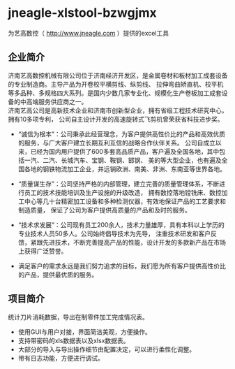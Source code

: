 # jneagle-xlstool-bzwgjmx

为艺高数控（ http://www.jneagle.com ）提供的excel工具

## 企业简介

济南艺高数控机械有限公司位于济南经济开发区，是金属卷材和板材加工成套设备的专业制造商。主导产品为开卷校平横剪线、纵剪线、
拉伸弯曲矫直机、校平机等多品种、多规格四大系列。是国内少数几家专业化、规模化生产卷板加工成套设备的中高端服务供应商之一。  
济南艺高公司是高新技术企业和济南市创新型企业，拥有省级工程技术研究中心，拥有10多项专利，
公司自主设计开发的高速旋转式飞剪机曾荣获省科技进步奖。

* “诚信为根本”：公司秉承此经营理念，为客户提供高性价比的产品和高效优质的服务，与广大客户建立长期互利互信的战略合作伙伴关系。
  公司自成立以来，已经为国内用户提供了600多套高品质产品，客户遍及全国各地，其中包括一汽、二汽、长城汽车、宝钢、鞍钢、邯钢、
  美的等大型企业，也有遍及全国各地的钢铁物流加工企业，并远销欧洲、南美、非洲、东南亚等世界各地。

* “质量谋生存”：公司坚持严格的内部管理，建立完善的质量管理体系，不断进行员工的技术技能培训及生产设施的升级改造，
  拥有数控落地镗铣床、数控加工中心等几十台精密加工设备和多种检测仪器，有效地保证产品的工艺要求和制造质量，
  保证了公司为客户提供高质量的产品和及时的服务。

* “技术求发展”：公司现有员工200余人，技术力量雄厚，具有本科以上学历的专业技术人员50多人。公司始终倡导技术为先导，
  注重技术研发和客户反馈，紧跟先进技术，不断完善提高产品的性能，设计开发的多款新产品在市场上获得广泛赞誉。

* 满足客户的需求永远是我们努力追求的目标，我们愿为所有客户提供高性价比的产品，提供最优质的服务。

## 项目简介

统计刀片消耗数据，导出在制零件加工完成情况表。

* 使用GUI与用户对接，界面简洁美观，方便操作。
* 支持带密码的xls数据表以及xlsx数据表。
* 大部分的导入与导出操作细节由配置决定，可以进行柔性化调整。
* 带有日志功能，方便进行调试。
